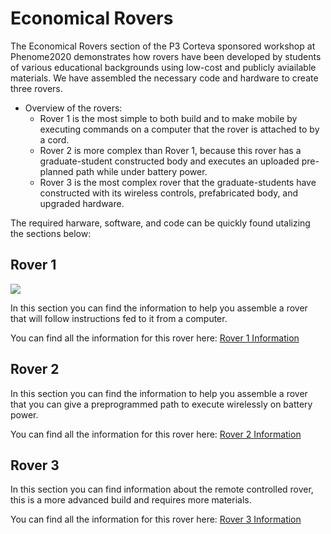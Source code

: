 # Economical Rovers

The Economical Rovers section of the P3 Corteva sponsored workshop at Phenome2020 demonstrates how rovers have been developed by students of various educational backgrounds using low-cost and publicly aviailable materials. We have assembled the necessary code and hardware to create three rovers. 

* Overview of the rovers:
    + Rover 1 is the most simple to both build and to make mobile by executing commands on a computer that the rover is attached to by a cord.
    + Rover 2 is more complex than Rover 1, because this rover has a graduate-student constructed body and executes an uploaded pre-planned path while under battery power. 
    + Rover 3 is the most complex rover that the graduate-students have constructed with its wireless controls, prefabricated body, and upgraded hardware.

<!--
This section of workshop is focused on the use of rovers assembled using resources that can be obtained at relatively low-cost. Below you will find three different sections covering the different types of rovers that were on display at the workshop. The first section is for the smaller rover that was fed commands from a computer and then executed those commands. The second section covers the rover that had code uploaded and could execute a pre-planned path when supplied with battery power. The final section is a more advanced rover that is controlled from a controller wirelessly and has a more complex set up.
-->


The required harware, software, and code can be quickly found utalizing the sections below:

## Rover 1

![](/Rover_Images/Rover_1.jpg)

In this section you can find the information to help you assemble a rover that will follow instructions fed to it from a computer.

You can find all the information for this rover here: [Rover 1 Information](./P3-Rover-1)

## Rover 2

In this section you can find the information to help you assemble a rover that you can give a preprogrammed path to execute wirelessly on battery power.

You can find all the information for this rover here: [Rover 2 Information](./P3-Rover-2)

## Rover 3

In this section you can find information about the remote controlled rover, this is a more advanced build and requires more materials.

You can find all the information for this rover here: [Rover 3 Information](./P3-Rover-3)
